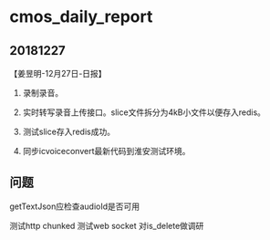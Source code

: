 # cmos_daily_report

## 20181227
【姜昱明-12月27日-日报】
1. 录制录音。
2. 实时转写录音上传接口。slice文件拆分为4kB小文件以便存入redis。
3. 测试slice存入redis成功。

1. 同步icvoiceconvert最新代码到淮安测试环境。

## 问题

getTextJson应检查audioId是否可用

测试http chunked
测试web socket
对is_delete做调研
